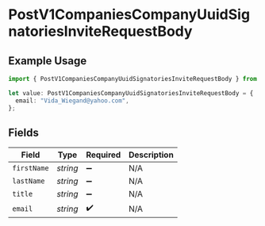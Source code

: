 # PostV1CompaniesCompanyUuidSignatoriesInviteRequestBody

## Example Usage

```typescript
import { PostV1CompaniesCompanyUuidSignatoriesInviteRequestBody } from "gusto_embedded/models/operations";

let value: PostV1CompaniesCompanyUuidSignatoriesInviteRequestBody = {
  email: "Vida_Wiegand@yahoo.com",
};
```

## Fields

| Field              | Type               | Required           | Description        |
| ------------------ | ------------------ | ------------------ | ------------------ |
| `firstName`        | *string*           | :heavy_minus_sign: | N/A                |
| `lastName`         | *string*           | :heavy_minus_sign: | N/A                |
| `title`            | *string*           | :heavy_minus_sign: | N/A                |
| `email`            | *string*           | :heavy_check_mark: | N/A                |